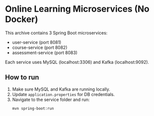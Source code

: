 # Online Learning Microservices (No Docker)

This archive contains 3 Spring Boot microservices:
 - user-service (port 8081)
 - course-service (port 8082)
 - assessment-service (port 8083)

Each service uses MySQL (localhost:3306) and Kafka (localhost:9092).

## How to run
1. Make sure MySQL and Kafka are running locally.
2. Update `application.properties` for DB credentials.
3. Navigate to the service folder and run:
   ```
   mvn spring-boot:run
   ```
